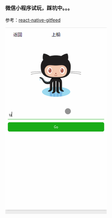 ### 微信小程序试玩，踩坑中。。。
参考：[react-native-gitfeed](https://github.com/xiekw2010/react-native-gitfeed)

![](./screenshot/githubfeed.gif)
